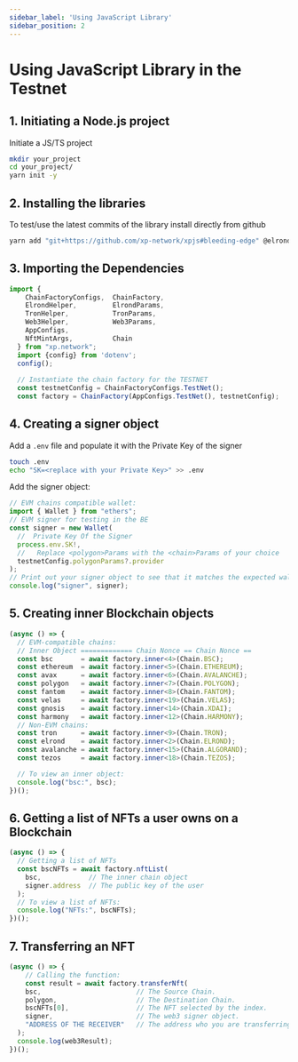 ```yaml
---
sidebar_label: 'Using JavaScript Library'
sidebar_position: 2
---
```


# Using JavaScript Library in the Testnet

## 1. Initiating a Node.js project
Initiate a JS/TS project

```bash
mkdir your_project
cd your_project/
yarn init -y
```

## 2. Installing the libraries

To test/use the latest commits of the library install directly from github

```bash
yarn add "git+https://github.com/xp-network/xpjs#bleeding-edge" @elrondnetwork/erdjs ethers @taquito/taquito @temple-wallet/dapp dotenv
```

## 3. Importing the Dependencies

```ts
import {
    ChainFactoryConfigs,  ChainFactory,
    ElrondHelper,         ElrondParams,
    TronHelper,           TronParams,
    Web3Helper,           Web3Params,
    AppConfigs,
    NftMintArgs,          Chain
  } from "xp.network";
  import {config} from 'dotenv';
  config();
  
  // Instantiate the chain factory for the TESTNET
  const testnetConfig = ChainFactoryConfigs.TestNet();
  const factory = ChainFactory(AppConfigs.TestNet(), testnetConfig);
```

## 4. Creating a signer object

Add a `.env` file and populate it with the Private Key of the signer

```bash
touch .env
echo "SK=<replace with your Private Key>" >> .env
```
Add the signer object:
```ts
// EVM chains compatible wallet:
import { Wallet } from "ethers";
// EVM signer for testing in the BE
const signer = new Wallet(
  //  Private Key Of the Signer
  process.env.SK!,
  //   Replace <polygon>Params with the <chain>Params of your choice
  testnetConfig.polygonParams?.provider
);
// Print out your signer object to see that it matches the expected wallet
console.log("signer", signer);
```

## 5. Creating inner Blockchain objects

```ts
(async () => {
  // EVM-compatible chains:
  // Inner Object ============= Chain Nonce == Chain Nonce ==
  const bsc       = await factory.inner<4>(Chain.BSC);
  const ethereum  = await factory.inner<5>(Chain.ETHEREUM);
  const avax      = await factory.inner<6>(Chain.AVALANCHE);
  const polygon   = await factory.inner<7>(Chain.POLYGON);
  const fantom    = await factory.inner<8>(Chain.FANTOM);
  const velas     = await factory.inner<19>(Chain.VELAS);
  const gnosis    = await factory.inner<14>(Chain.XDAI);
  const harmony   = await factory.inner<12>(Chain.HARMONY);
  // Non-EVM chains:
  const tron      = await factory.inner<9>(Chain.TRON);
  const elrond    = await factory.inner<2>(Chain.ELROND);
  const avalanche = await factory.inner<15>(Chain.ALGORAND);
  const tezos     = await factory.inner<18>(Chain.TEZOS);

  // To view an inner object:
  console.log("bsc:", bsc);
})();
```

## 6. Getting a list of NFTs a user owns on a Blockchain

```ts
(async () => {
  // Getting a list of NFTs
  const bscNFTs = await factory.nftList(
    bsc,            // The inner chain object
    signer.address  // The public key of the user
  );
  // To view a list of NFTs:
  console.log("NFTs:", bscNFTs);
})();
```

## 7. Transferring an NFT
```ts
(async () => {
    // Calling the function:
    const result = await factory.transferNft(
    bsc,                        // The Source Chain.
    polygon,                    // The Destination Chain.
    bscNFTs[0],                 // The NFT selected by the index.
    signer,                     // The web3 signer object.
    "ADDRESS OF THE RECEIVER"   // The address who you are transferring the NFT to.
  );
  console.log(web3Result);
})();
```